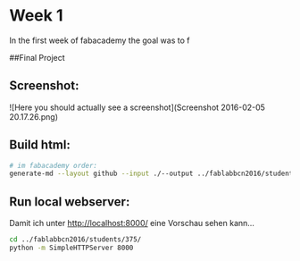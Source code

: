 # Week 1

In the first week of fabacademy the goal was to f



##Final Project

## Screenshot:
![Here you should actually see a screenshot](Screenshot 2016-02-05 20.17.26.png)




## Build html:


```bash
# im fabacademy order:
generate-md --layout github --input ./--output ../fablabbcn2016/students/375/
```

## Run local webserver:

Damit ich unter [http://localhost:8000/](http://localhost:8000/) eine Vorschau sehen kann…

```bash
cd ../fablabbcn2016/students/375/
python -m SimpleHTTPServer 8000
```